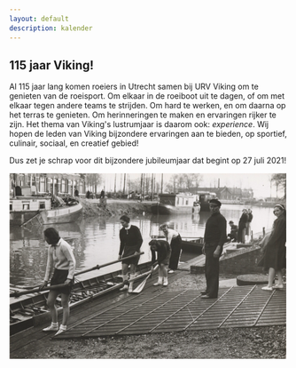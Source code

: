 ```yaml
---
layout: default
description: kalender
---
```


## 115 jaar Viking!

Al 115 jaar lang komen roeiers in Utrecht samen bij URV Viking om te genieten van de roeisport. Om elkaar in de roeiboot uit te dagen, of om met elkaar tegen andere teams te strijden. Om hard te werken, en om daarna op het terras te genieten. Om herinneringen te maken en ervaringen rijker te zijn. Het thema van Viking's lustrumjaar is daarom ook: _experience_. Wij hopen de leden van Viking bijzondere ervaringen aan te bieden, op sportief, culinair, sociaal, en creatief gebied!  

Dus zet je schrap voor dit bijzondere jubileumjaar dat begint op 27 juli 2021! 

![plaatje bootsman](bootsman.png) 